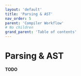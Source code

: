 ```yaml
---
layout: 'default'
title: 'Parsing & AST'
nav_order: 5
parent: 'Compiler Workflow'
# No children
grand_parent: 'Table of contents'
---
```


# Parsing & AST

__TODO__
<div class="nav-btn-block">
    
    
</div>
